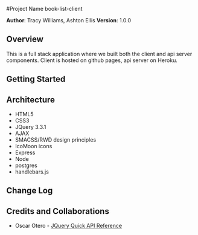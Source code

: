 #Project Name
book-list-client

**Author**: Tracy Williams, Ashton Ellis
**Version**: 1.0.0 

## Overview

This is a full stack application where we built both the client and api server components.  Client is hosted on github pages, api server on Heroku. 


## Getting Started


## Architecture
* HTML5
* CSS3
* JQuery 3.3.1
* AJAX
* SMACSS/RWD design principles
* IcoMoon icons
* Express
* Node
* postgres
* handlebars.js

## Change Log


## Credits and Collaborations
* Oscar Otero - [JQuery Quick API Reference](https://oscarotero.com/jquery/)
